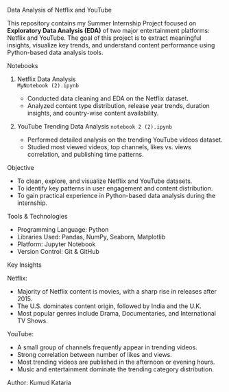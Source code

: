  Data Analysis of Netflix and YouTube

This repository contains my Summer Internship Project focused on **Exploratory Data Analysis (EDA)** of two major entertainment platforms: Netflix and YouTube. The goal of this project is
to extract meaningful insights, visualize key trends, and understand content performance using Python-based data analysis tools.



 Notebooks

1. Netflix Data Analysis  
   `MyNotebook (2).ipynb`  
   - Conducted data cleaning and EDA on the Netflix dataset.  
   - Analyzed content type distribution, release year trends, duration insights, and country-wise content availability.

2. YouTube Trending Data Analysis 
   `notebook 2 (2).ipynb`  
   - Performed detailed analysis on the trending YouTube videos dataset.  
   - Studied most viewed videos, top channels, likes vs. views correlation, and publishing time patterns.

 Objective

- To clean, explore, and visualize Netflix and YouTube datasets.
- To identify key patterns in user engagement and content distribution.
- To gain practical experience in Python-based data analysis during the internship.

 Tools & Technologies

- Programming Language: Python  
- Libraries Used: Pandas, NumPy, Seaborn, Matplotlib  
- Platform: Jupyter Notebook  
- Version Control: Git & GitHub

 Key Insights

 Netflix:
- Majority of Netflix content is movies, with a sharp rise in releases after 2015.
- The U.S. dominates content origin, followed by India and the U.K.
- Most popular genres include Drama, Documentaries, and International TV Shows.

 YouTube:
- A small group of channels frequently appear in trending videos.
- Strong correlation between number of likes and views.
- Most trending videos are published in the afternoon or evening hours.
- Music and entertainment dominate the trending category distribution.

Author:
Kumud Kataria




